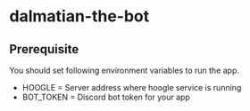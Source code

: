 # dalmatian-the-bot

## Prerequisite

You should set following environment variables to run the app.

- HOOGLE = Server address where hoogle service is running
- BOT_TOKEN = Discord bot token for your app